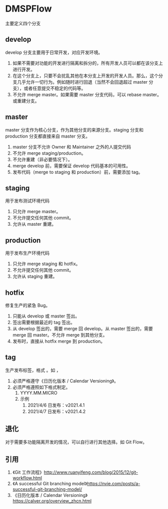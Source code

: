 DMSPFlow
====

主要定义四个分支

## develop

develop 分支主要用于日常开发，对应开发环境。

1. 如果不需要对功能的开发进行隔离和拆分的，所有开发人员可以都在该分支上进行开发。
1. 在这个分支上，只要不会扰乱其他在本分支上开发的开发人员。那么，这个分支几乎允许一切行为。例如随时进行回退（当然不会回退超过 master 分支），或者任意提交不稳定的代码等。
1. 不允许 merge master。如果需要 master 分支代码，可以 rebase master。或重建分支。

## master

master 分支作为核心分支，作为其他分支的来源分支。staging 分支和 production 分支都直接来自 master 分支。

1. master 分支不允许 Owner 和 Maintainer 之外的人提交代码
1. 不允许 merge staging/production。
1. 不允许重建（非必要情况下）。
1. merge develop 前，需要保证 develop 代码基本的可用性。
1. 发布代码（merge to staging 和 production）前，需要添加 tag。

## staging

用于发布测试环境代码

1. 只允许 merge master。
1. 不允许提交任何其他 commit。
1. 允许从 master 重建。

## production

用于发布生产环境代码

1. 只允许 merge staging 和 hotfix。
1. 不允许提交任何其他 commit。
1. 允许从 staging 重建。

## hotfix

修复生产的紧急 Bug。

1. 只能从 develop 或 master 签出。
1. 签出需要根据最近的 tag 签出。
1. 从 develop 签出的，需要 merge 回 develop。从 master 签出的，需要 merge 回 master。不允许 merge 到其他分支。
1. 发布时，直接从 hotfix merge 到 production。

## tag

生产发布标签，格式 。如 ，

1. 必须严格遵守《日历化版本 / Calendar Versioning》。
1. 必须严格遵照如下格式制定。
    1. YYYY.MM.MICRO
    1. 示例
        1. 2021/4/6 日发布：v2021.4.1
        1. 2021/4/7 日发布：v2021.4.2

## 退化

对于需要多功能隔离开发的情况，可以自行进行其他选择。如 Git Flow。

## 引用

1. 《Git 工作流程》http://www.ruanyifeng.com/blog/2015/12/git-workflow.html
1. 《A successful Git branching model》https://nvie.com/posts/a-successful-git-branching-model/
1. 《日历化版本 / Calendar Versioning》https://calver.org/overview_zhcn.html
